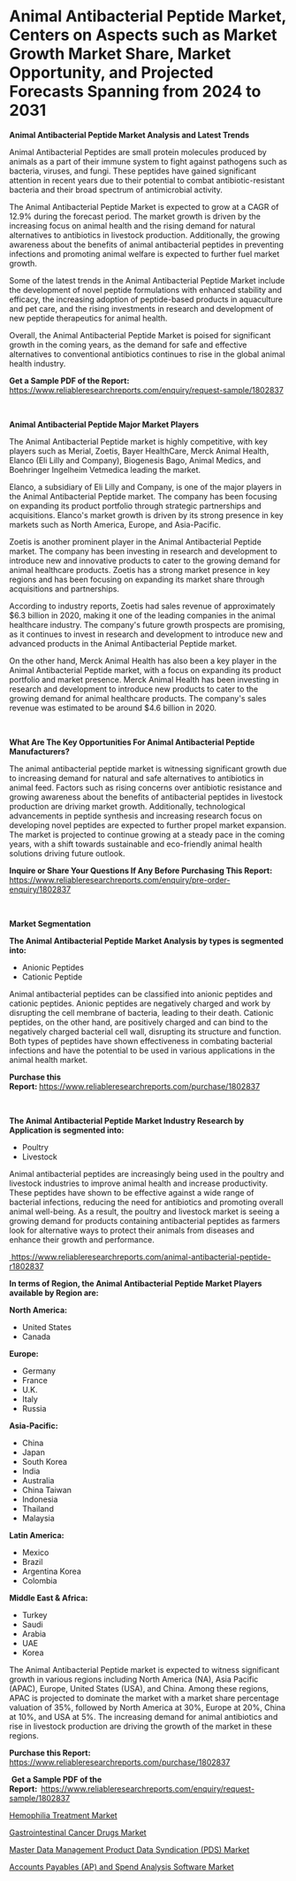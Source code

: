 <p><h1>Animal Antibacterial Peptide Market, Centers on Aspects such as Market Growth Market Share, Market Opportunity, and Projected Forecasts Spanning from 2024 to 2031</h1></p><p><strong>Animal Antibacterial Peptide Market Analysis and Latest Trends</strong></p>
<p><p>Animal Antibacterial Peptides are small protein molecules produced by animals as a part of their immune system to fight against pathogens such as bacteria, viruses, and fungi. These peptides have gained significant attention in recent years due to their potential to combat antibiotic-resistant bacteria and their broad spectrum of antimicrobial activity.</p><p>The Animal Antibacterial Peptide Market is expected to grow at a CAGR of 12.9% during the forecast period. The market growth is driven by the increasing focus on animal health and the rising demand for natural alternatives to antibiotics in livestock production. Additionally, the growing awareness about the benefits of animal antibacterial peptides in preventing infections and promoting animal welfare is expected to further fuel market growth.</p><p>Some of the latest trends in the Animal Antibacterial Peptide Market include the development of novel peptide formulations with enhanced stability and efficacy, the increasing adoption of peptide-based products in aquaculture and pet care, and the rising investments in research and development of new peptide therapeutics for animal health.</p><p>Overall, the Animal Antibacterial Peptide Market is poised for significant growth in the coming years, as the demand for safe and effective alternatives to conventional antibiotics continues to rise in the global animal health industry.</p></p>
<p><strong>Get a Sample PDF of the Report:&nbsp;</strong> <a href="https://www.reliableresearchreports.com/enquiry/request-sample/1802837">https://www.reliableresearchreports.com/enquiry/request-sample/1802837</a></p>
<p>&nbsp;</p>
<p><strong>Animal Antibacterial Peptide Major Market Players</strong></p>
<p><p>The Animal Antibacterial Peptide market is highly competitive, with key players such as Merial, Zoetis, Bayer HealthCare, Merck Animal Health, Elanco (Eli Lilly and Company), Biogenesis Bago, Animal Medics, and Boehringer Ingelheim Vetmedica leading the market.</p><p>Elanco, a subsidiary of Eli Lilly and Company, is one of the major players in the Animal Antibacterial Peptide market. The company has been focusing on expanding its product portfolio through strategic partnerships and acquisitions. Elanco's market growth is driven by its strong presence in key markets such as North America, Europe, and Asia-Pacific.</p><p>Zoetis is another prominent player in the Animal Antibacterial Peptide market. The company has been investing in research and development to introduce new and innovative products to cater to the growing demand for animal healthcare products. Zoetis has a strong market presence in key regions and has been focusing on expanding its market share through acquisitions and partnerships.</p><p>According to industry reports, Zoetis had sales revenue of approximately $6.3 billion in 2020, making it one of the leading companies in the animal healthcare industry. The company's future growth prospects are promising, as it continues to invest in research and development to introduce new and advanced products in the Animal Antibacterial Peptide market.</p><p>On the other hand, Merck Animal Health has also been a key player in the Animal Antibacterial Peptide market, with a focus on expanding its product portfolio and market presence. Merck Animal Health has been investing in research and development to introduce new products to cater to the growing demand for animal healthcare products. The company's sales revenue was estimated to be around $4.6 billion in 2020.</p></p>
<p>&nbsp;</p>
<p><strong>What Are The Key Opportunities For Animal Antibacterial Peptide Manufacturers?</strong></p>
<p><p>The animal antibacterial peptide market is witnessing significant growth due to increasing demand for natural and safe alternatives to antibiotics in animal feed. Factors such as rising concerns over antibiotic resistance and growing awareness about the benefits of antibacterial peptides in livestock production are driving market growth. Additionally, technological advancements in peptide synthesis and increasing research focus on developing novel peptides are expected to further propel market expansion. The market is projected to continue growing at a steady pace in the coming years, with a shift towards sustainable and eco-friendly animal health solutions driving future outlook.</p></p>
<p><strong>Inquire or Share Your Questions If Any Before Purchasing This Report:</strong> <a href="https://www.reliableresearchreports.com/enquiry/pre-order-enquiry/1802837">https://www.reliableresearchreports.com/enquiry/pre-order-enquiry/1802837</a></p>
<p>&nbsp;</p>
<p><strong>Market Segmentation</strong></p>
<p><strong>The Animal Antibacterial Peptide Market Analysis by types is segmented into:</strong></p>
<p><ul><li>Anionic Peptides</li><li>Cationic Peptide</li></ul></p>
<p><p>Animal antibacterial peptides can be classified into anionic peptides and cationic peptides. Anionic peptides are negatively charged and work by disrupting the cell membrane of bacteria, leading to their death. Cationic peptides, on the other hand, are positively charged and can bind to the negatively charged bacterial cell wall, disrupting its structure and function. Both types of peptides have shown effectiveness in combating bacterial infections and have the potential to be used in various applications in the animal health market.</p></p>
<p><strong>Purchase this Report:&nbsp;</strong><a href="https://www.reliableresearchreports.com/purchase/1802837">https://www.reliableresearchreports.com/purchase/1802837</a></p>
<p>&nbsp;</p>
<p><strong>The Animal Antibacterial Peptide Market Industry Research by Application is segmented into:</strong></p>
<p><ul><li>Poultry</li><li>Livestock</li></ul></p>
<p><p>Animal antibacterial peptides are increasingly being used in the poultry and livestock industries to improve animal health and increase productivity. These peptides have shown to be effective against a wide range of bacterial infections, reducing the need for antibiotics and promoting overall animal well-being. As a result, the poultry and livestock market is seeing a growing demand for products containing antibacterial peptides as farmers look for alternative ways to protect their animals from diseases and enhance their growth and performance.</p></p>
<p><a href="https://www.reliableresearchreports.com/animal-antibacterial-peptide-r1802837">&nbsp;https://www.reliableresearchreports.com/animal-antibacterial-peptide-r1802837</a></p>
<p><strong>In terms of Region, the Animal Antibacterial Peptide Market Players available by Region are:</strong></p>
<p>
    <p> <strong> North America: </strong>
        <ul>
            <li>United States</li>
            <li>Canada</li>
        </ul>
        </p> 
    <p> <strong> Europe: </strong>
        <ul>
            <li>Germany</li>
            <li>France</li>
            <li>U.K.</li>
            <li>Italy</li>
            <li>Russia</li>
        </ul>
        </p> 
    <p> <strong> Asia-Pacific: </strong>
        <ul>
            <li>China</li>
            <li>Japan</li>
            <li>South Korea</li>
            <li>India</li>
            <li>Australia</li>
            <li>China Taiwan</li>
            <li>Indonesia</li>
            <li>Thailand</li>
            <li>Malaysia</li>
        </ul>
        </p> 
    <p> <strong> Latin America: </strong>
        <ul>
            <li>Mexico</li>
            <li>Brazil</li>
            <li>Argentina Korea</li>
            <li>Colombia</li>
        </ul>
        </p> 
    <p> <strong> Middle East & Africa: </strong>
        <ul>
            <li>Turkey</li>
            <li>Saudi</li>
            <li>Arabia</li>
            <li>UAE</li>
            <li>Korea</li>
        </ul>
    </p>
    </p>
<p><p>The Animal Antibacterial Peptide market is expected to witness significant growth in various regions including North America (NA), Asia Pacific (APAC), Europe, United States (USA), and China. Among these regions, APAC is projected to dominate the market with a market share percentage valuation of 35%, followed by North America at 30%, Europe at 20%, China at 10%, and USA at 5%. The increasing demand for animal antibiotics and rise in livestock production are driving the growth of the market in these regions.</p></p>
<p><strong>Purchase this Report: </strong><a href="https://www.reliableresearchreports.com/purchase/1802837">https://www.reliableresearchreports.com/purchase/1802837</a></p>
<p>&nbsp;<strong>Get a Sample PDF of the Report:&nbsp;&nbsp;</strong><a href="https://www.reliableresearchreports.com/enquiry/request-sample/1802837">https://www.reliableresearchreports.com/enquiry/request-sample/1802837</a></p>
<p><strong></strong></p>
<p><p><a href="https://github.com/gracielawharr/Market-Research-Report-List-1/blob/main/hemophilia-treatment-market.md">Hemophilia Treatment Market</a></p><p><a href="https://github.com/JennyferFeil2023/Market-Research-Report-List-1/blob/main/gastrointestinal-cancer-drugs-market.md">Gastrointestinal Cancer Drugs Market</a></p><p><a href="https://medium.com/@maria.hardacre7345/master-data-management-product-data-syndication-pds-market-research-report-its-history-and-65974b23ef37">Master Data Management Product Data Syndication (PDS) Market</a></p><p><a href="https://medium.com/@caraleeh23/accounts-payables-ap-and-spend-analysis-software-market-size-cagr-trends-2024-2030-bc898de82d45">Accounts Payables (AP) and Spend Analysis Software Market</a></p></p>